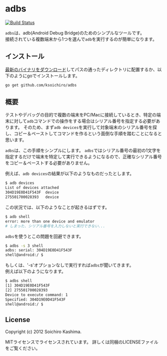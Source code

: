 # adbs

[![Build Status](https://drone.io/github.com/ksoichiro/adbs/status.png)](https://drone.io/github.com/ksoichiro/adbs/latest)

`adbs`は、adb(Android Debug Bridge)のためのシンプルなツールです。  
接続されている複数端末から1つを選んで`adb`を実行するのが簡単になります。

## インストール

[最新のバイナリをダウンロード](https://github.com/ksoichiro/adbs/releases/latest)してパスの通ったディレクトリに配置するか、以下のようにgoでインストールします。

```sh
go get github.com/ksoichiro/adbs
```

## 概要

テストやデバッグの目的で複数の端末をPC/Macに接続しているとき、特定の端末に対して`adb`コマンドでの操作をする場合はシリアル番号を指定する必要があります。
そのため、まず`adb devices`を実行して対象端末のシリアル番号を探し、コピー＆ペーストしてコマンドを作るという面倒な手順を踏むことになると思います。

`adbs`は、この手順をシンプルにします。
`adbs`ではシリアル番号の最初の1文字を指定するだけで端末を特定して実行できるようになるので、正確なシリアル番号をコピー＆ペーストする必要がありません。

例えば、`adb devices`の結果が以下のようなものだったとします。

```sh
$ adb devices
List of devices attached
304D19E0D41F543F  device
275501700028393   device
```

この状況では、以下のようなことが起きるはずです。

```sh
$ adb shell
error: more than one device and emulator
# しまった、シリアル番号を入力しないと実行できない...
```

`adbs`を使うとこの問題を回避できます。

```sh
$ adbs -s 3 shell
adbs: serial: 304D19E0D41F543F
shell@android:/ $
```

もしくは、'-s'オプションなしで実行すれば`adbs`が聞いてきます。  
例えば以下のようになります。

```sh
$ adbs shell
[1] 304D19E0D41F543F
[2] 275501700028393
Device to execute command: 1
Specified: 304D19E0D41F543F
shell@android:/ $
```

## License ##

Copyright (c) 2012 Soichiro Kashima.

MITライセンスでライセンスされています。
詳しくは同梱のLICENSEファイルをご覧ください。
